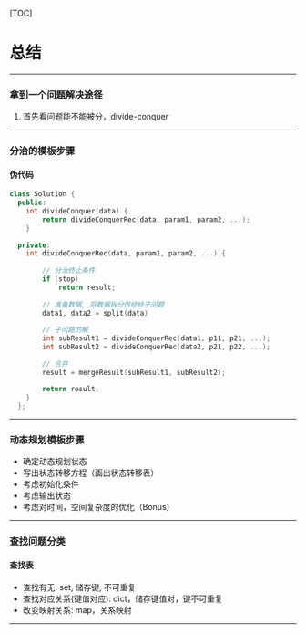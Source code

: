 [TOC]

# 总结

---
### 拿到一个问题解决途径
1. 首先看问题能不能被分，divide-conquer

---
### 分治的模板步骤
#### 伪代码

```C++
class Solution {
  public:
    int divideConquer(data) {
        return divideConquerRec(data, param1, param2, ...);
    }
    
  private:
    int divideConquerRec(data, param1, param2, ...) {
        
        // 分治终止条件
        if (stop)
            return result;
        
        // 准备数据, 将数据拆分供给给子问题
        data1, data2 = split(data)
        
        // 子问题的解
        int subResult1 = divideConquerRec(data1, p11, p21, ...);
        int subResult2 = divideConquerRec(data2, p21, p22, ...);
        
        // 合并
        result = mergeResult(subResult1, subResult2);
        
        return result;
    }
  };
```

---

### 动态规划模板步骤
* 确定动态规划状态
* 写出状态转移方程（画出状态转移表）
* 考虑初始化条件
* 考虑输出状态
* 考虑对时间，空间复杂度的优化（Bonus）
---

### 查找问题分类
#### 查找表
* 查找有无: set, 储存键, 不可重复
* 查找对应关系(键值对应): dict，储存键值对，键不可重复
* 改变映射关系: map，关系映射

---